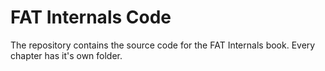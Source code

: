 # FAT Internals Code

The repository contains the source code for the FAT Internals book.
Every chapter has it's own folder.

